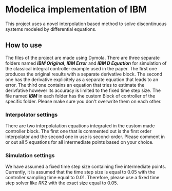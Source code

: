 # Modelica implementation of IBM
This project uses a novel interpolation based method to solve discontinuous systems modeled by differential equations.
## How to use
The files of the project are made using Dymola. There are three separate folders named __*IBM Original*__, __*IBM Error*__ and __*IBM D Equation*__ for simulation of the classical integral controller example used in the paper. The first one produces the original results with a separate derivative block. The second one has the derivative explicitely as a separate equation that leads to an error. The third one contains an equation that tries to estimate the derivfative however its accuracy is limited to the fixed time step size.
The file named __*IBM*__ in each folder has the custom Block of controller of the specific folder. Please make sure you don't overwrite them on each other.

### Interpolator settings
There are two intorpolatation equations integrated in the custom made controller block. The first one that is commented out is the first order interpolator and the second one in use is second-order. Please comment in or out all 5 equations for all intermediate points based on your choice.

### Simulation settings

We have assumed a fixed time step size containing five intermediate points. Currently, it is assumed that the time step size is equal to 0.05 with the controller sampling time equal to 0.01. Therefore, please use a fixed time step solver like *RK2* with the exact size equal to 0.05.
